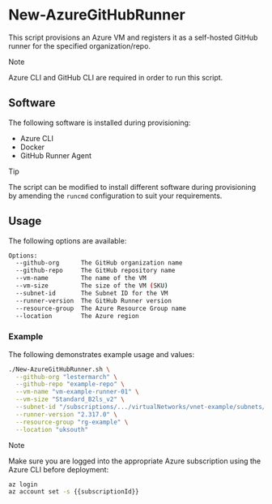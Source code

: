 # New-AzureGitHubRunner

This script provisions an Azure VM and registers it as a self-hosted GitHub runner for the specified organization/repo.

> [!Note]
> Azure CLI and GitHub CLI are required in order to run this script.

## Software

The following software is installed during provisioning:

- Azure CLI
- Docker
- GitHub Runner Agent

> [!Tip]
> The script can be modified to install different software during provisioning by amending the `runcmd` configuration to suit your requirements.

## Usage

The following options are available:

```bash
Options:
  --github-org      The GitHub organization name
  --github-repo     The GitHub repository name
  --vm-name         The name of the VM
  --vm-size         The size of the VM (SKU)
  --subnet-id       The Subnet ID for the VM
  --runner-version  The GitHub Runner version
  --resource-group  The Azure Resource Group name
  --location        The Azure region
```

### Example

The following demonstrates example usage and values:

```bash
./New-AzureGitHubRunner.sh \
  --github-org "lestermarch" \
  --github-repo "example-repo" \
  --vm-name "vm-example-runner-01" \
  --vm-size "Standard_B2ls_v2" \
  --subnet-id "/subscriptions/.../virtualNetworks/vnet-example/subnets/ExampleSubnet" \
  --runner-version "2.317.0" \
  --resource-group "rg-example" \
  --location "uksouth"
```

> [!Note]
> Make sure you are logged into the appropriate Azure subscription using the Azure CLI before deployment:
>
> ```bash
> az login
> az account set -s {{subscriptionId}}
> ```
